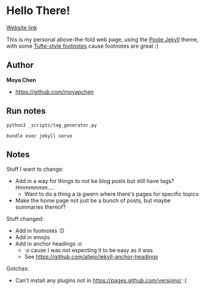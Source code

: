 # Hello There!

[Website link](https://moyapchen.github.io)

This is my personal above-the-fold web page, using the [Poole Jekyll](https://github.com/poole/lanyon) theme, with some [Tufte-style footnotes](https://github.com/clayh53/tufte-jekyll/blob/master/_plugins/sidenote.rb) cause footnotes are great :)   

## Author

**Moya Chen**
- <https://github.com/moyapchen>

## Run notes
`python3 _scripts/tag_generator.py` 

`bundle exec jekyll serve`


## Notes
Stuff I want to change:
* Add in a way for things to not be blog posts but still have tags? Hmmmmmm.... 
   * Want to do a thing a la gwern where there's pages for specific topics
* Make the home page not just be a bunch of posts, but maybe summaries thereof? 

Stuff changed:
* Add in footnotes :D
* Add in emojis
* Add in anchor headings :o
   * :o cause I was not expecting it to be easy as it was
   * See https://github.com/allejo/jekyll-anchor-headings

Gotchas:
* Can't install any plugins not in https://pages.github.com/versions/ :( 

